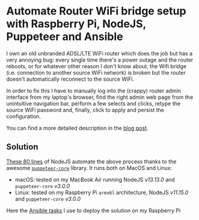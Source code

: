 # Automate Router WiFi bridge setup with Raspberry Pi, NodeJS, Puppeteer and Ansible

I own an old unbranded ADSL/LTE WiFi router which does the job but has a very annoying bug: every single time there's a power outage and the router reboots, or for whatever other reason I don't know about, the Wifi bridge (i.e. connection to another source WiFi network) is broken but the router doesn't automatically reconnect to the source WiFi.

In order to fix this I have to manually log into the (crappy) router admin interface from my laptop's browser, find the right admin web page from the unintuitive navigation bar, perform a few selects and clicks, retype the source WiFi password and, finally, click to apply and persist the configuration.

You can find a more detailed description in the [blog post][post].

## Solution

[These 80 lines](fix-router.js) of NodeJS automate the above process thanks to the awesome [`puppeteer-core`][puppeteer] library. It runs both on MacOS and Linux:

- macOS: tested on my MacBook Air running NodeJS *v13.13.0* and `puppeteer-core` *v3.0.0*
- Linux: tested on my Raspberry Pi `armv6l` architecture, NodeJS *v11.15.0* and `puppeteer-core` *v3.0.0*

Here the [Ansible tasks](ansible-tasks.yml) I use to deploy the solution on my Raspberry Pi

[puppeteer]: <https://pptr.dev/#?show=api-puppeteer-vs-puppeteer-core>
[post]: <https://a.l3x.in/2020/04/27/fix-router-with-raspberry-node-puppeteer.html>
